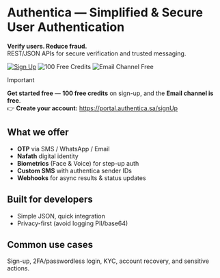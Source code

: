 # Authentica — Simplified & Secure User Authentication
**Verify users. Reduce fraud.**  
REST/JSON APIs for secure verification and trusted messaging.

[![Sign Up](https://img.shields.io/badge/Sign%20Up-portal.authentica.sa-blue)](https://portal.authentica.sa/signUp)
![100 Free Credits](https://img.shields.io/badge/100%20Free%20Credits-✔️-brightgreen)
![Email Channel Free](https://img.shields.io/badge/Email%20channel-FREE-success)

> [!IMPORTANT]
> **Get started free** — **100 free credits** on sign-up, and the **Email channel is free**.  
> 👉 **Create your account:** https://portal.authentica.sa/signUp

## What we offer
-  **OTP** via SMS / WhatsApp / Email  
-  **Nafath** digital identity
-  **Biometrics** (Face & Voice) for step-up auth  
-  **Custom SMS** with authentica sender IDs
-  **Webhooks** for async results & status updates

## Built for developers
-  Simple JSON, quick integration
-  Privacy-first (avoid logging PII/base64)

## Common use cases
Sign-up, 2FA/passwordless login, KYC, account recovery, and sensitive actions.
